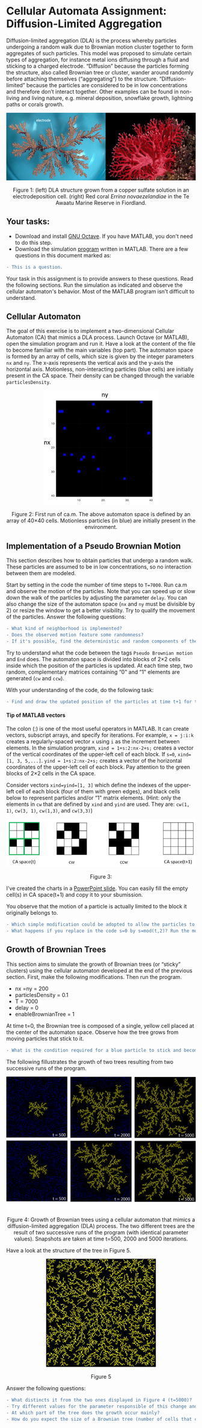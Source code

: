 # Cellular Automata Assignment: Diffusion-Limited Aggregation

Diffusion-limited aggregation (DLA) is the process whereby particles undergoing a random walk due to Brownian motion cluster together to form aggregates of such particles. This model was proposed to simulate certain types of aggregation, for instance metal ions diffusing through a fluid and sticking to a charged electrode. “Diffusion” because the particles forming the structure, also called Brownian tree or cluster, wander around randomly before attaching themselves (“aggregating”) to the structure. “Diffusion-limited” because the particles are considered to be in low concentrations and therefore don’t interact together. Other examples can be found in non-living and living nature, e.g. mineral deposition, snowflake growth, lightning paths or corals growth.


![image1](ca/CA1.png)

<p align="center">
Figure 1: (left) DLA structure grown from a copper sulfate solution in an electrodeposition cell. (right) Red coral <em>Errina novaezelandiae</em> in the Te Awaatu Marine Reserve in Fiordland.
 </p>

## Your tasks:

- Download and install [GNU Octave](https://www.gnu.org/software/octave/). If you have MATLAB, you don't need to do this step.
- Download the simulation [program](ca.m) written in MATLAB.
There are a few questions in this document marked as:
```diff
- This is a question.
```
Your task in this assignment is to provide answers to these questions.
Read the following sections. Run the simulation as indicated and observe the cellular automaton's behavior. Most of the MATLAB program isn't difficult to understand. 


## Cellular Automaton

The goal of this exercise is to implement a two-dimensional Cellular Automaton (CA) that mimics a DLA process. Launch Octave (or MATLAB), open the simulation program and run it.  Have a look at the content of the file to become familiar with the main variables (top part). The automaton space is formed by an array of cells, which size is given by the integer parameters `nx` and `ny`. The x-axis represents the vertical axis and the y-axis the horizontal axis.  Motionless, non-interacting particles (blue cells) are initially present in the CA space. Their density can be changed through the variable `particlesDensity`.

<p align="center">
  <img src="ca/CA2.JPG/">
</p>

<p align="center">
Figure 2: First run of ca.m.  The above automaton space is defined by an array of 40&times;40 cells. Motionless particles (in blue) are initially present in the environment.
</p>

## Implementation of a Pseudo Brownian Motion

This section describes how to obtain particles that undergo a random walk. These particles are assumed to be in low concentrations, so no interaction between them are modeled.

Start by setting in the code the number of time steps to `T=7000`. Run ca.m and observe the motion of the particles. Note that you can speed up or slow down the walk
of the particles by adjusting the parameter `delay`. You can also change the size of the automaton space (`nx` and `ny` must be divisible by 2) or resize the window to get a better visibility. Try to qualify the movement of the particles.
Answer the following questions:
```diff
- What kind of neighborhood is implemented? 
- Does the observed motion feature some randomness?
- If it's possible, find the deterministic and random components of the motion.
```

Try to understand what the code between the tags `Pseudo Brownian motion` and `End` does. The automaton space is divided into blocks of 2&times;2 cells inside which the position of the particles is updated. At each time step, two random, complementary matrices containing “0" and “1" elements are generated (`cw` and `ccw`). 

With your understanding of the code, do the following task:
```diff
- Find and draw the updated position of the particles at time t+1 for the initial configuration of the 4X4 CA in Figure 3. 
```
#### Tip of MATLAB vectors
The colon (:) is one of the most useful operators in MATLAB. It can create vectors, subscript arrays, and specify for iterations. For example,
`x = j:i:k` creates a regularly-spaced vector `x` using `i` as the increment between elements. In the simulation program, `xind = 1+s:2:nx-2+s;` creates a vector of 
the vertical coordinates of the upper-left cell of each block. If `s=0`, `xind=[1, 3, 5,...]`.  `yind = 1+s:2:nx-2+s;` creates a vector of 
the horizontal coordinates of the upper-left cell of each block. Pay attention to the green blocks of 2×2 cells in the CA space.

Consider vectors `xind=yind=[1, 3]` which define the indexes of the upper-left cell of each block (four of them with green edges), and black cells below to represent particles and/or “1" matrix elements.
(Hint: only the elements in `cw` that are defined by `xind` and `yind` are used. They are: `cw(1, 1)`, `cw(3, 1)`, `cw(1,3)`, and `cw(3,3)`)
<p align="center">
  <img src="ca/CA3.png/">
</p>
<p align="center">
Figure 3: 
 </p>

I've created the charts in a [PowerPoint slide](ca/CA_assignment.pptx). You can easily fill the empty cell(s) in CA space(t+1) and copy it to your sbumission.





You observe that the motion of a particle is actually limited to the block it originally belongs to. 
```diff
- Which simple modification could be adopted to allow the particles to move across the entire automaton space?
- What happens if you replace in the code s=0 by s=mod(t,2)? Run the modified program, observe and comment the new motion of the particles.
```
## Growth of Brownian Trees
This section aims to simulate the growth of Brownian trees (or “sticky” clusters) using the cellular automaton developed at the end of the previous section. First, make
the following modifications. Then run the program.
- nx =ny = 200
- particlesDensity = 0.1
- T = 7000
- delay = 0
- enableBrownianTree = 1

At time t=0, the Brownian tree is composed of a single, yellow cell placed at the center of the automaton space. Observe how the tree grows from moving particles that stick
to it. 
```diff
- What is the condition required for a blue particle to stick and become part of the tree? 
```
The following fillustrates the growth of two trees resulting from two successive runs of the program.
<p align="center">
  <img src="ca/CA4.png/">
</p>
<p align="center">
Figure 4: Growth of Brownian trees using a cellular automaton that mimics a diffusion-limited aggregation (DLA) process. The two different trees are the result of two successive runs of the program (with identical parameter values). Snapshots are taken at time t=500, 2000 and 5000 iterations.
</p>

Have a look at the structure of the tree in Figure 5. 
<p align="center">
  <img src="ca/CA5.png/">
</p>
<p align="center">
Figure 5
 </p>
Answer the following questions:

```diff
- What distincts it from the two ones displayed in Figure 4 (t=5000)?
- Try different values for the parameter responsible of this change and observe how it affects the structure of the tree.
- At which part of the tree does the growth occur mainly?
- How do you expect the size of a Brownian tree (number of cells that compose it) to vary in function of the time?
```
